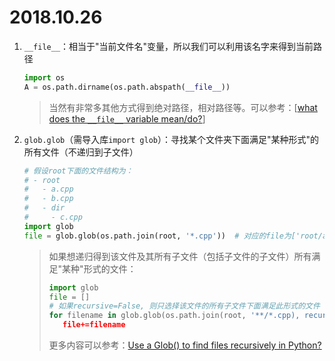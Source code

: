 # 2018.10.26

1. `__file__`：相当于"当前文件名"变量，所以我们可以利用该名字来得到当前路径

   ```python
   import os
   A = os.path.dirname(os.path.abspath(__file__))
   ```

   > 当然有非常多其他方式得到绝对路径，相对路径等。可以参考：[[what does the `__file__` variable mean/do?](https://stackoverflow.com/questions/9271464/what-does-the-file-variable-mean-do)]

2. `glob.glob`（需导入库`import glob`）：寻找某个文件夹下面满足"某种形式"的所有文件（不递归到子文件）

   ```python
   # 假设root下面的文件结构为：
   # - root
   #   - a.cpp
   #   - b.cpp
   #   - dir
   #     - c.cpp
   import glob
   file = glob.glob(os.path.join(root, '*.cpp'))  # 对应的file为['root/a.cpp', 'root/b.cpp']
   ```

   > 如果想递归得到该文件及其所有子文件（包括子文件的子文件）所有满足"某种"形式的文件：
   >
   > ```python
   > import glob
   > file = []
   > # 如果recursive=False, 则只选择该文件的所有子文件下面满足此形式的文件 --- 即c.cpp
   > for filename in glob.glob(os.path.join(root, '**/*.cpp), recursive=True):
   > 	file+=filename
   > ```
   >
   > 更多内容可以参考：[Use a Glob() to find files recursively in Python?](https://stackoverflow.com/questions/2186525/use-a-glob-to-find-files-recursively-in-python)

